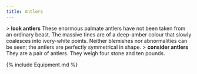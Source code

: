 ```yaml
---
title: Antlers
---
```


\> **look antlers**
These enormous palmate antlers have not been taken from an ordinary
beast. The
massive tines are of a deep-amber colour that slowly coalesces into
ivory-white
points. Neither blemishes nor abnormalities can be seen; the antlers
are
perfectly symmetrical in shape.
\> **consider antlers**
They are a pair of antlers.
They weigh four stone and ten pounds.

{% include Equipment.md %}